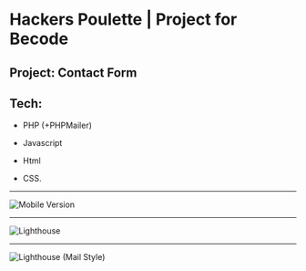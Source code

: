 # Hackers Poulette | Project for Becode

## Project: Contact Form 

## Tech: 
* PHP (+PHPMailer)

* Javascript 
* Html
* CSS.        
---
![Mobile Version](https://i.ibb.co/x8pdz5s/hackerspoulette.png)


---

![Lighthouse](https://i.ibb.co/jZL4rhb/100.png) 


---

![Lighthouse](https://i.ibb.co/kx6DtK7/Mail.png) (Mail Style)
